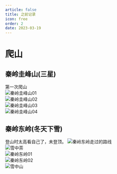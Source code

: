 ```yaml
---
article: false
title: 之前记录
icon: free
order: 2
date: 2023-03-19
---
```


# 爬山
## 秦岭圭峰山(三星)
第一次爬山  
![秦岭圭峰山01](https://m.qpic.cn/psc?/V50Dzt400ioFQR1XpHl34YiVN03tfKT9/bqQfVz5yrrGYSXMvKr.cqWxb*u9eoG.*FArrh6MOW0e.LptG4lfJptuD5luMRmtR3dvHD5gV.o4WjxG0PQM8xFMo7qJXxhkV60LjajjW3VE!/b&bo=VQhABlUIQAYBNxA!&rf=viewer_4)   
![秦岭圭峰山02](https://m.qpic.cn/psc?/V50Dzt400ioFQR1XpHl34YiVN03tfKT9/bqQfVz5yrrGYSXMvKr.cqbxVWH0DHPUHUAk57yZxewam9ijVjrvFmBtBc34OwcdRiCsafNdmMJV9YULBYWkzW*XH6lj2khEXf0SLyBk9Ync!/b&bo=VQhABlUIQAYBNxA!&rf=viewer_4)   
![秦岭圭峰山03](https://m.qpic.cn/psc?/V50Dzt400ioFQR1XpHl34YiVN03tfKT9/bqQfVz5yrrGYSXMvKr.cqZp.kxF6uJqBcOqyutafHH9wFieHFAfnfDWRXf8gE0AX26hPK.nKlHp4k3PGzGo8SSTNLTlDCRfgAvHwNCSf240!/b&bo=VQhABlUIQAYBNxA!&rf=viewer_4)   
![秦岭圭峰山04](https://m.qpic.cn/psc?/V50Dzt400ioFQR1XpHl34YiVN03tfKT9/bqQfVz5yrrGYSXMvKr.cqTSHJHftJKLNByo1s0rMbo5xrHV1u3m9XkhNeqltFurih39hYVehk*KPjfeThjxU5IiLjs8E6FgnzbkBx6v9.LM!/b&bo=VQhABlUIQAYBNxA!&rf=viewer_4)   

## 秦岭东岭(冬天下雪)
登山时太高看自己了，未登顶。
![秦岭东岭走过的路线](https://m.qpic.cn/psc?/V50Dzt400ioFQR1XpHl34YiVN03tfKT9/bqQfVz5yrrGYSXMvKr.cqWBB6EAEzm1UU1r7xL5*PHxM3r.RfPFk3nQoKfvcGEgEx7ERpc.cUzvoxdttffTWoPmV78vC1RiB8ejGb58SzNM!/b&bo=PAMABzwDAAcBFzA!&rf=viewer_4)  
![雪中茶](https://m.qpic.cn/psc?/V50Dzt400ioFQR1XpHl34YiVN03tfKT9/bqQfVz5yrrGYSXMvKr.cqTf0*K*OvCeW2ZPicTG3gV8Zete2Zr6h.voNEOHMYX6XCpugr*uxGehT95fHDIrF1u*ThRcfDn8h9nCbGcnlrBA!/b&bo=VQhABlUIQAYBR2A!&rf=viewer_4)  
![秦岭东岭01](https://m.qpic.cn/psc?/V50Dzt400ioFQR1XpHl34YiVN03tfKT9/bqQfVz5yrrGYSXMvKr.cqSaX3IuZ*1DHFWIY1atqXncZXbRJIw9LHFnERKQasVVYwWmled8*F2jMYrnDhdHmRl4gDM0.p*R7Gk6dsdE1dBE!/b&bo=QAawBFUIQAYBR4k!&rf=viewer_4)  
![秦岭东岭02](https://m.qpic.cn/psc?/V50Dzt400ioFQR1XpHl34YiVN03tfKT9/bqQfVz5yrrGYSXMvKr.cqShrtJr1br5UZ.eLzyyyYo0ILJaIlNNOCqe8WXopX99kfnvbTB.TI6T3qXORQTq1oz7rFXd*AcSOjLU*aIAOjDA!/b&bo=VQhABlUIQAYBR2A!&rf=viewer_4)  
![雪中山](http://m.qpic.cn/psc?/V50Dzt400ioFQR1XpHl34YiVN03tfKT9/bqQfVz5yrrGYSXMvKr.cqf3VvmlxZbbLTC84CE*dpRdu.RH6vYWow3*5vRteUBW.gS3I84qmbXi6aRnqt4Z7JWgUYx89sIdDwY16G8w2XEA!/b&bo=VQhABlUIQAYBR2A!&rf=viewer_4)  
